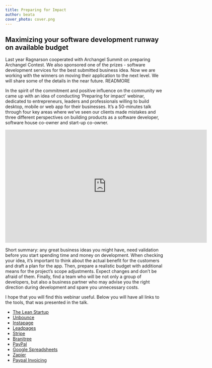 ```yaml
---
title: Preparing for Impact
author: beata
cover_photo: cover.png
---
```


## Maximizing your software development runway on available budget

Last year Ragnarson cooperated with Archangel Summit on preparing  Archangel Contest. We also sponsored one of the prizes - software development services for the best submitted business idea. Now we are working with the winners on moving their application to the next level. We will share some of the details in the near future.
READMORE

In the spirit of the commitment and positive influence on the community we came up with an idea of conducting ‘Preparing for impact’ webinar, dedicated to entrepreneurs, leaders and professionals willing to build desktop, mobile or web app for their businesses. It’s a 50-minutes talk through four key areas where we’ve seen our clients made mistakes and three different perspectives on building products as a software developer, software house co-owner and start-up co-owner.

<iframe id="ytplayer" type="text/html" width="640" height="360"
  src="https://www.youtube.com/embed/0dGCW9WJPVk"
  frameborder="0"></iframe>

Short summary: any great business ideas you might have, need validation before you start spending time and money on development. When checking your idea, it’s important to think about the actual benefit for the  customers and draft a plan for the app. Then, prepare a realistic budget with additional means for the project’s scope adjustments. Expect changes and don’t be afraid of them. Finally, find a team who will be not only a group of developers, but also a business partner who may advise you the right direction during development and spare you unnecessary costs.

I hope that you will find this webinar useful. Below you will have all links to the tools, that was presented in the talk.

* [The Lean Startup](https://goo.gl/PVGSQV)
* [Unbounce](https://goo.gl/FnFvdn)
* [Instapage](https://goo.gl/OA7p1p)
* [Leadpages](https://goo.gl/EclysY)
* [Stripe](https://goo.gl/yfQs8J)
* [Branitree](https://goo.gl/PSB7RV)
* [PayPal](https://goo.gl/exLhNj)
* [Google Spreadsheets](https://goo.gl/SlXmh0)
* [Zapier](https://goo.gl/ZdBDMR)
* [Paypal Invoicing](https://goo.gl/icmYc6)
